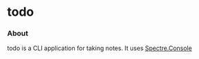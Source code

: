 # todo

### About

todo is a <abbr>CLI</abbr> application for taking notes. It uses [Spectre.Console](https://github.com/spectreconsole/spectre.console)